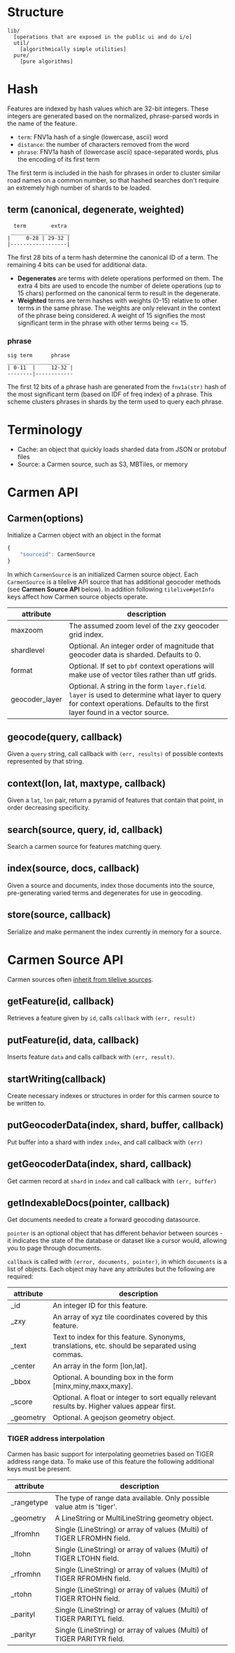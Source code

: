 # Structure

```
lib/
  [operations that are exposed in the public ui and do i/o]
  util/
    [algorithmically simple utilities]
  pure/
    [pure algorithms]
```

# Hash

Features are indexed by hash values which are 32-bit integers. These integers
are generated based on the normalized, phrase-parsed words in the name of
the feature.

* `term`: FNV1a hash of a single (lowercase, ascii) word
* `distance`: the number of characters removed from the word
* `phrase`: FNV1a hash of (lowercase ascii) space-separated words, plus
  the encoding of its first term

The first term is included in the hash for phrases in order to cluster similar
road names on a common number, so that hashed searches don't require an extremely
high number of shards to be loaded.

## term (canonical, degenerate, weighted)

```
  term        extra
 ___________________
|     0-28 | 29-32 |
|------------------|
```

The first 28 bits of a term hash determine the canonical ID of a term. The
remaining 4 bits can be used for additional data.

- **Degenerates** are terms with delete operations performed on them. The extra
  4 bits are used to encode the number of delete operations (up to 15 chars)
  performed on the canonical term to result in the degenerate.
- **Weighted** terms are term hashes with weights (0-15) relative to other terms
  in the same phrase. The weights are only relevant in the context of the phrase
  being considered. A weight of 15 signifies the most significant term in the
  phrase with other terms being <= 15.

### phrase

```
sig term      phrase
____________________
| 0-11  |     12-32 |
--------|------------
```

The first 12 bits of a phrase hash are generated from the `fnv1a(str)` hash of
the most significant term (based on IDF of freq index) of a phrase. This scheme
clusters phrases in shards by the term used to query each phrase.

# Terminology

* Cache: an object that quickly loads sharded data from JSON or protobuf files
* Source: a Carmen source, such as S3, MBTiles, or memory

# Carmen API

## Carmen(options)

Initialize a Carmen object with an object in the format

```js
{
    "sourceid": CarmenSource
}
```

In which `CarmenSource` is an initialized Carmen source object. Each
`CarmenSource` is a tilelive API source that has additional geocoder methods
(see **Carmen Source API** below). In addition following `tilelive#getInfo`
keys affect how Carmen source objects operate.

attribute      | description
---------------|------------
maxzoom        | The assumed zoom level of the zxy geocoder grid index.
shardlevel     | Optional. An integer order of magnitude that geocoder data is sharded. Defaults to 0.
format         | Optional. If set to `pbf` context operations will make use of vector tiles rather than utf grids.
geocoder_layer | Optional. A string in the form `layer.field`. `layer` is used to determine what layer to query for context operations. Defaults to the first layer found in a vector source.

## geocode(query, callback)

Given a `query` string, call callback with `(err, results)` of possible contexts
represented by that string.

## context(lon, lat, maxtype, callback)

Given a `lat`, `lon` pair, return a pyramid of features that contain that point,
in order decreasing specificity.

## search(source, query, id, callback)

Search a carmen source for features matching query.

## index(source, docs, callback)

Given a source and documents, index those documents into the source, pre-generating
varied terms and degenerates for use in geocoding.

## store(source, callback)

Serialize and make permanent the index currently in memory for a source.

# Carmen Source API

Carmen sources often [inherit from tilelive sources](https://github.com/mapbox/tilelive.js/blob/master/API.md).

## getFeature(id, callback)

Retrieves a feature given by `id`, calls `callback` with `(err, result)`

## putFeature(id, data, callback)

Inserts feature `data` and calls callback with `(err, result)`.

## startWriting(callback)

Create necessary indexes or structures in order for this carmen source to
be written to.

## putGeocoderData(index, shard, buffer, callback)

Put buffer into a shard with index `index`, and call callback with `(err)`

## getGeocoderData(index, shard, callback)

Get carmen record at `shard` in `index` and call callback with `(err, buffer)`

## getIndexableDocs(pointer, callback)

Get documents needed to create a forward geocoding datasource.

`pointer` is an optional object that has different behavior between sources -
it indicates the state of the database or dataset like a cursor would, allowing
you to page through documents.

`callback` is called with `(error, documents, pointer)`, in which `documents`
is a list of objects. Each object may have any attributes but the following are
required:

attribute | description
----------|------------
_id       | An integer ID for this feature.
_zxy      | An array of xyz tile coordinates covered by this feature.
_text     | Text to index for this feature. Synonyms, translations, etc. should be separated using commas.
_center   | An array in the form [lon,lat].
_bbox     | Optional. A bounding box in the form [minx,miny,maxx,maxy].
_score    | Optional. A float or integer to sort equally relevant results by. Higher values appear first.
_geometry | Optional. A geojson geometry object.

### TIGER address interpolation

Carmen has basic support for interpolating geometries based on TIGER address
range data. To make use of this feature the following additional keys must be
present.

attribute | description
----------|------------
_rangetype| The type of range data available. Only possible value atm is 'tiger'.
_geometry | A LineString or MultiLineString geometry object.
_lfromhn  | Single (LineString) or array of values (Multi) of TIGER LFROMHN field.
_ltohn    | Single (LineString) or array of values (Multi) of TIGER LTOHN field.
_rfromhn  | Single (LineString) or array of values (Multi) of TIGER RFROMHN field.
_rtohn    | Single (LineString) or array of values (Multi) of TIGER RTOHN field.
_parityl  | Single (LineString) or array of values (Multi) of TIGER PARITYL field.
_parityr  | Single (LineString) or array of values (Multi) of TIGER PARITYR field.

